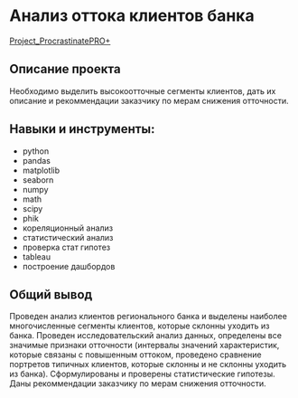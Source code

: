# Анализ оттока клиентов банка

[Project_ProcrastinatePRO+](https://github.com/SofiaLipskaia/Portfolio/blob/main/%D0%90%D0%BD%D0%B0%D0%BB%D0%B8%D0%B7%20%D1%83%D0%B1%D1%8B%D1%82%D0%BA%D0%BE%D0%B2%20%D0%BF%D1%80%D0%B8%D0%BB%D0%BE%D0%B6%D0%B5%D0%BD%D0%B8%D1%8F%20ProcrastinatePRO%2B/Project_ProcrastinatePRO%2B.ipynb)

## Описание проекта
Необходимо выделить высокоотточные сегменты клиентов, дать их описание и рекоммендации заказчику по мерам снижения отточности.

## Навыки и инструменты:
* python
* pandas
* matplotlib
* seaborn
* numpy
* math
* scipy
* phik
* кореляционный анализ
* статистический анализ
* проверка стат гипотез
* tableau
* построение дашбордов

## Общий вывод
Проведен анализ клиентов регионального банка и выделены наиболее многочисленные сегменты клиентов, которые склонны уходить из банка. Проведен исследовательский анализ данных, определены все значимые признаки отточности (интервалы значений характеристик, которые связаны с повышенным оттоком, проведено сравнение портретов типичных клиентов, которые склонны и не склонны уходить из банка). Сформулированы и проверены статистические гипотезы. Даны рекоммендации заказчику по мерам снижения отточности.
